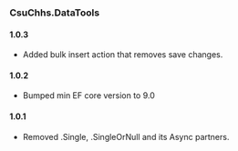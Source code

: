 ### CsuChhs.DataTools

#### 1.0.3
- Added bulk insert action that removes save changes.

#### 1.0.2
- Bumped min EF core version to 9.0

#### 1.0.1
- Removed .Single, .SingleOrNull and its Async partners.
